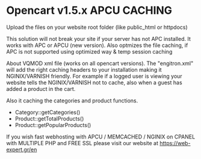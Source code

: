 # Opencart v1.5.x APCU CACHING
Upload the files on your website root folder (like public_html or httpdocs)

This solution will not break your site if your server has not APC installed.
It works with APC or APCU (new version). Also optmizes the file caching, if APC is not supported using optimized way & temp session caching

About VQMOD xml file (works on all opencart versions).
The "engitron.xml" will add the right caching headers to your installation making it NGINIX/VARNISH friendly. For example if a logged user is viewing your website tells the NGINIX/VARNISH not to cache, also when a guest has added a product in the cart.

Also it caching the categories and product functions.

- Category::getCategories()
- Product::getTotalProducts()
- Product::getPopularProducts()

If you wish fast webhosting with APCU / MEMCACHED / NGINIX on CPANEL with MULTIPLE PHP and FREE SSL please visit our website at https://web-expert.gr/en
